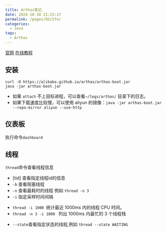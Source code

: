 ```yaml
---
title: Arthas笔记
date: 2024-10-30 21:23:17
permalink: /pages/92c5fe/
categories:
  - Java
tags:
  - Arthas
---
```


[官网](https://arthas.aliyun.com/doc/)
[在线教程](https://killercoda.com/arthas/course/arthas-tutorials-cn)

## 安装

```shell
curl -O https://alibaba.github.io/arthas/arthas-boot.jar
java -jar arthas-boot.jar
```
- 如果 `attach` 不上目标进程，可以查看`~/logs/arthas/` 目录下的日志。
- 如果下载速度比较慢，可以使用 aliyun 的镜像：`java -jar arthas-boot.jar --repo-mirror aliyun --use-http`

## 仪表板

执行命令`dashboard`

## 线程

`thread`命令查看线程信息

- [tid] 查看指定线程id的信息
- `-b` 查看阻塞线程
- `-n` 查看最耗时的线程 例如 `thread -n 3`
- `-i` 指定采样时间间隔
 + `thread -i 1000 `统计最近 1000ms 内的线程 CPU 时间。
 + `thread -n 3 -i 1000 ` 列出 1000ms 内最忙的 3 个线程栈
- `--state`查看指定状态的线程,例如 `thread --state WAITING`